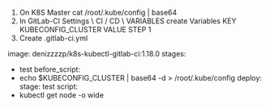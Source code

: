 1. On K8S Master cat /root/.kube/config | base64
2. In GitLab-CI Settings \ CI / CD \ VARIABLES create Variables KEY KUBECONFIG_CLUSTER VALUE STEP 1
3. Create .gitlab-ci.yml

image: denizzzzp/k8s-kubectl-gitlab-ci:1.18.0
stages:
  - test
before_script:
  - echo $KUBECONFIG_CLUSTER | base64 -d > /root/.kube/config
deploy:
  stage: test
  script:
  - kubectl get node -o wide
